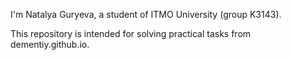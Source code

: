 I'm Natalya Guryeva, a student of ITMO University (group K3143).

This repository is intended for solving practical tasks from dementiy.github.io.






